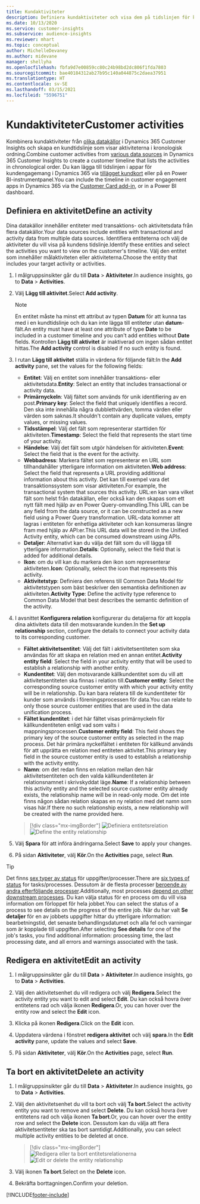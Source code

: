 ```yaml
---
title: Kundaktiviteter
description: Definiera kundaktiviteter och visa dem på tidslinjen för kunden.
ms.date: 10/13/2020
ms.service: customer-insights
ms.subservice: audience-insights
ms.reviewer: mhart
ms.topic: conceptual
author: MichelleDevaney
ms.author: midevane
manager: shellyha
ms.openlocfilehash: fbfa9d7e00859cc80c24b98bd2dc806f1fda7803
ms.sourcegitcommit: bae40184312ab27b95c140a044875c2daea37951
ms.translationtype: HT
ms.contentlocale: sv-SE
ms.lasthandoff: 03/15/2021
ms.locfileid: "5596751"
---
```

# <a name="customer-activities"></a><span data-ttu-id="664bc-103">Kundaktiviteter</span><span class="sxs-lookup"><span data-stu-id="664bc-103">Customer activities</span></span>

<span data-ttu-id="664bc-104">Kombinera kundaktiviteter från [olika datakällor](data-sources.md) i Dynamics 365 Customer Insights och skapa en kundtidslinje som visar aktiviteterna i kronologisk ordning.</span><span class="sxs-lookup"><span data-stu-id="664bc-104">Combine customer activities from [various data sources](data-sources.md) in Dynamics 365 Customer Insights to create a customer timeline that lists the activities in chronological order.</span></span> <span data-ttu-id="664bc-105">Du kan lägga till tidslinjen i appar för kundengagemang i Dynamics 365 via [tillägget kundkort](customer-card-add-in.md) eller på en Power BI-instrumentpanel.</span><span class="sxs-lookup"><span data-stu-id="664bc-105">You can include the timeline in customer engagement apps in Dynamics 365 via the [Customer Card add-in](customer-card-add-in.md), or in a Power BI dashboard.</span></span>

## <a name="define-an-activity"></a><span data-ttu-id="664bc-106">Definiera en aktivitet</span><span class="sxs-lookup"><span data-stu-id="664bc-106">Define an activity</span></span>

<span data-ttu-id="664bc-107">Dina datakällor innehåller entiteter med transaktions- och aktivitetsdata från flera datakällor.</span><span class="sxs-lookup"><span data-stu-id="664bc-107">Your data sources include entities with transactional and activity data from multiple data sources.</span></span> <span data-ttu-id="664bc-108">Identifiera entiteterna och välj de aktiviteter du vill visa på kundens tidslinje.</span><span class="sxs-lookup"><span data-stu-id="664bc-108">Identify these entities and select the activities you want to view on the customer's timeline.</span></span> <span data-ttu-id="664bc-109">Välj den entitet som innehåller målaktiviteten eller aktiviteterna.</span><span class="sxs-lookup"><span data-stu-id="664bc-109">Choose the entity that includes your target activity or activities.</span></span>

1. <span data-ttu-id="664bc-110">I målgruppsinsikter går du till **Data** > **Aktiviteter**.</span><span class="sxs-lookup"><span data-stu-id="664bc-110">In audience insights, go to **Data** > **Activities**.</span></span>

1. <span data-ttu-id="664bc-111">Välj **Lägg till aktivitet**.</span><span class="sxs-lookup"><span data-stu-id="664bc-111">Select **Add activity**.</span></span>

   > [!NOTE]
   > <span data-ttu-id="664bc-112">En entitet måste ha minst ett attribut av typen **Datum** för att kunna tas med i en kundtidslinje och du kan inte lägga till entiteter utan **datum**-fält.</span><span class="sxs-lookup"><span data-stu-id="664bc-112">An entity must have at least one attribute of type **Date** to be included in a customer timeline and you can't add entities without **Date** fields.</span></span> <span data-ttu-id="664bc-113">Kontrollen **Lägg till aktivitet** är inaktiverad om ingen sådan entitet hittas.</span><span class="sxs-lookup"><span data-stu-id="664bc-113">The **Add activity** control is disabled if no such entity is found.</span></span>

1. <span data-ttu-id="664bc-114">I rutan **Lägg till aktivitet** ställa in värdena för följande fält:</span><span class="sxs-lookup"><span data-stu-id="664bc-114">In the **Add activity** pane, set the values for the following fields:</span></span>

   - <span data-ttu-id="664bc-115">**Entitet**: Välj en entitet som innehåller transaktions- eller aktivitetsdata.</span><span class="sxs-lookup"><span data-stu-id="664bc-115">**Entity**: Select an entity that includes transactional or activity data.</span></span>
   - <span data-ttu-id="664bc-116">**Primärnyckeln**: Välj fältet som används för unik identifiering av en post.</span><span class="sxs-lookup"><span data-stu-id="664bc-116">**Primary key**: Select the field that uniquely identifies a record.</span></span> <span data-ttu-id="664bc-117">Den ska inte innehålla några dubblettvärden, tomma värden eller värden som saknas.</span><span class="sxs-lookup"><span data-stu-id="664bc-117">It shouldn't contain any duplicate values, empty values, or missing values.</span></span>
   - <span data-ttu-id="664bc-118">**Tidsstämpel**: Välj det fält som representerar starttiden för aktiviteten.</span><span class="sxs-lookup"><span data-stu-id="664bc-118">**Timestamp**: Select the field that represents the start time of your activity.</span></span>
   - <span data-ttu-id="664bc-119">**Händelse**: Välj det fält som utgör händelsen för aktiviteten.</span><span class="sxs-lookup"><span data-stu-id="664bc-119">**Event**: Select the field that is the event for the activity.</span></span>
   - <span data-ttu-id="664bc-120">**Webbadress**: Markera fältet som representerar en URL som tillhandahåller ytterligare information om aktiviteten.</span><span class="sxs-lookup"><span data-stu-id="664bc-120">**Web address**: Select the field that represents a URL providing additional information about this activity.</span></span> <span data-ttu-id="664bc-121">Det kan till exempel vara det transaktionssystem som visar aktiviteten.</span><span class="sxs-lookup"><span data-stu-id="664bc-121">For example, the transactional system that sources this activity.</span></span> <span data-ttu-id="664bc-122">URL:en kan vara vilket fält som helst från datakällan, eller också kan den skapas som ett nytt fält med hjälp av en Power Query-omvandling.</span><span class="sxs-lookup"><span data-stu-id="664bc-122">This URL can be any field from the data source, or it can be constructed as a new field using a Power Query transformation.</span></span> <span data-ttu-id="664bc-123">URL-data kommer att lagras i entiteten för enhetliga aktiviteter och kan konsumeras längre fram med hjälp av API:er.</span><span class="sxs-lookup"><span data-stu-id="664bc-123">This URL data will be stored in the Unified Activity entity, which can be consumed downstream using APIs.</span></span>
   - <span data-ttu-id="664bc-124">**Detaljer**: Alternativt kan du välja det fält som du vill lägga till ytterligare information.</span><span class="sxs-lookup"><span data-stu-id="664bc-124">**Details**: Optionally, select the field that is added for additional details.</span></span>
   - <span data-ttu-id="664bc-125">**Ikon**: om du vill kan du markera den ikon som representerar aktiviteten.</span><span class="sxs-lookup"><span data-stu-id="664bc-125">**Icon**: Optionally, select the icon that represents this activity.</span></span>
   - <span data-ttu-id="664bc-126">**Aktivitetstyp**: Definiera den referens till Common Data Model för aktivitetstypen som bäst beskriver den semantiska definitionen av aktiviteten.</span><span class="sxs-lookup"><span data-stu-id="664bc-126">**Activity Type**: Define the activity type reference to Common Data Model that best describes the semantic definition of the activity.</span></span>

1. <span data-ttu-id="664bc-127">I avsnittet **Konfigurera relation** konfigurerar du detaljerna för att koppla dina aktivitets data till den motsvarande kunden.</span><span class="sxs-lookup"><span data-stu-id="664bc-127">In the **Set up relationship** section, configure the details to connect your activity data to its corresponding customer.</span></span>

    - <span data-ttu-id="664bc-128">**Fältet aktivitetsentitet**: Välj det fält i aktivitetsentiteten som ska användas för att skapa en relation med en annan entitet.</span><span class="sxs-lookup"><span data-stu-id="664bc-128">**Activity entity field**: Select the field in your activity entity that will be used to establish a relationship with another entity.</span></span>
    - <span data-ttu-id="664bc-129">**Kundentitet**: Välj den motsvarande källkundentitet som du vill att aktivitetsentiteten ska finnas i relation till.</span><span class="sxs-lookup"><span data-stu-id="664bc-129">**Customer entity**: Select the corresponding source customer entity with which your activity entity will be in relationship.</span></span> <span data-ttu-id="664bc-130">Du kan bara relatera till de kundentiteter för kunder som används i föreningsprocessen för data.</span><span class="sxs-lookup"><span data-stu-id="664bc-130">You can relate to only those source customer entities that are used in the data unification process.</span></span>
    - <span data-ttu-id="664bc-131">**Fältet kundentitet**: i det här fältet visas primärnyckeln för källkundentiteten enligt vad som valts i mappningsprocessen.</span><span class="sxs-lookup"><span data-stu-id="664bc-131">**Customer entity field**: This field shows the primary key of the source customer entity as selected in the map process.</span></span> <span data-ttu-id="664bc-132">Det här primära nyckelfältet i entiteten för källkund används för att upprätta en relation med entiteten aktivitet.</span><span class="sxs-lookup"><span data-stu-id="664bc-132">This primary key field in the source customer entity is used to establish a relationship with the activity entity.</span></span>
    - <span data-ttu-id="664bc-133">**Namn**: om det redan finns en relation mellan den här aktivitetsentiteten och den valda källkundentiteten är relationsnamnet i skrivskyddat läge.</span><span class="sxs-lookup"><span data-stu-id="664bc-133">**Name**: If a relationship between this activity entity and the selected source customer entity already exists, the relationship name will be in read-only mode.</span></span> <span data-ttu-id="664bc-134">Om det inte finns någon sådan relation skapas en ny relation med det namn som visas här.</span><span class="sxs-lookup"><span data-stu-id="664bc-134">If there no such relationship exists, a new relationship will be created with the name provided here.</span></span>
   
   > [!div class="mx-imgBorder"]
   > <span data-ttu-id="664bc-135">![Definiera entitetsrelation](media/activities-entities-define.png "Definiera entitetsrelation")</span><span class="sxs-lookup"><span data-stu-id="664bc-135">![Define the entity relationship](media/activities-entities-define.png "Define the entity relationship")</span></span>

1. <span data-ttu-id="664bc-136">Välj **Spara** för att införa ändringarna.</span><span class="sxs-lookup"><span data-stu-id="664bc-136">Select **Save** to apply your changes.</span></span>

1. <span data-ttu-id="664bc-137">På sidan **Aktiviteter**, välj **Kör**.</span><span class="sxs-lookup"><span data-stu-id="664bc-137">On the **Activities** page, select **Run**.</span></span>

> [!TIP]
> <span data-ttu-id="664bc-138">Det finns [sex typer av status](system.md#status-types) för uppgifter/processer.</span><span class="sxs-lookup"><span data-stu-id="664bc-138">There are [six types of status](system.md#status-types) for tasks/processes.</span></span> <span data-ttu-id="664bc-139">Dessutom är de flesta processer [beroende av andra efterföljande processer](system.md#refresh-policies).</span><span class="sxs-lookup"><span data-stu-id="664bc-139">Additionally, most processes [depend on other downstream processes](system.md#refresh-policies).</span></span> <span data-ttu-id="664bc-140">Du kan välja status för en process om du vill visa information om förloppet för hela jobbet.</span><span class="sxs-lookup"><span data-stu-id="664bc-140">You can select the status of a process to see details on the progress of the entire job.</span></span> <span data-ttu-id="664bc-141">När du har valt **Se detaljer** för en av jobbets uppgifter hittar du ytterligare information: bearbetningstid, det senaste behandlingsdatumet och alla fel och varningar som är kopplade till uppgiften.</span><span class="sxs-lookup"><span data-stu-id="664bc-141">After selecting **See details** for one of the job's tasks, you find additional information: processing time, the last processing date, and all errors and warnings associated with the task.</span></span>

## <a name="edit-an-activity"></a><span data-ttu-id="664bc-142">Redigera en aktivitet</span><span class="sxs-lookup"><span data-stu-id="664bc-142">Edit an activity</span></span>

1. <span data-ttu-id="664bc-143">I målgruppsinsikter går du till **Data** > **Aktiviteter**.</span><span class="sxs-lookup"><span data-stu-id="664bc-143">In audience insights, go to **Data** > **Activities**.</span></span>

2. <span data-ttu-id="664bc-144">Välj den aktivitetsenhet du vill redigera och välj **Redigera**.</span><span class="sxs-lookup"><span data-stu-id="664bc-144">Select the activity entity you want to edit and select **Edit**.</span></span> <span data-ttu-id="664bc-145">Du kan också hovra över entitetens rad och välja ikonen **Redigera**.</span><span class="sxs-lookup"><span data-stu-id="664bc-145">Or, you can hover over the entity row and select the **Edit** icon.</span></span>

3. <span data-ttu-id="664bc-146">Klicka på ikonen **Redigera**.</span><span class="sxs-lookup"><span data-stu-id="664bc-146">Click on the **Edit** icon.</span></span>

4. <span data-ttu-id="664bc-147">Uppdatera värdena i fönstret **redigera aktivitet** och välj **spara**.</span><span class="sxs-lookup"><span data-stu-id="664bc-147">In the **Edit activity** pane, update the values and select **Save**.</span></span>

5. <span data-ttu-id="664bc-148">På sidan **Aktiviteter**, välj **Kör**.</span><span class="sxs-lookup"><span data-stu-id="664bc-148">On the **Activities** page, select **Run**.</span></span>

## <a name="delete-an-activity"></a><span data-ttu-id="664bc-149">Ta bort en aktivitet</span><span class="sxs-lookup"><span data-stu-id="664bc-149">Delete an activity</span></span>

1. <span data-ttu-id="664bc-150">I målgruppsinsikter går du till **Data** > **Aktiviteter**.</span><span class="sxs-lookup"><span data-stu-id="664bc-150">In audience insights, go to **Data** > **Activities**.</span></span>

2. <span data-ttu-id="664bc-151">Välj den aktivitetsenhet du vill ta bort och välj **Ta bort**.</span><span class="sxs-lookup"><span data-stu-id="664bc-151">Select the activity entity you want to remove and select **Delete**.</span></span> <span data-ttu-id="664bc-152">Du kan också hovra över entitetens rad och välja ikonen **Ta bort**.</span><span class="sxs-lookup"><span data-stu-id="664bc-152">Or, you can hover over the entity row and select the **Delete** icon.</span></span> <span data-ttu-id="664bc-153">Dessutom kan du välja att flera aktivitetsentiteter ska tas bort samtidigt.</span><span class="sxs-lookup"><span data-stu-id="664bc-153">Additionally, you can select multiple activity entities to be deleted at once.</span></span>
   > [!div class="mx-imgBorder"]
   > <span data-ttu-id="664bc-154">![Redigera eller ta bort entitetsrelationerna](media/activities-entities-edit-delete.png "Redigera eller ta bort entitetsrelationerna")</span><span class="sxs-lookup"><span data-stu-id="664bc-154">![Edit or delete the entity relationship](media/activities-entities-edit-delete.png "Edit or delete the entity relationship")</span></span>

3. <span data-ttu-id="664bc-155">Välj ikonen **Ta bort**.</span><span class="sxs-lookup"><span data-stu-id="664bc-155">Select on the **Delete** icon.</span></span>

4. <span data-ttu-id="664bc-156">Bekräfta borttagningen.</span><span class="sxs-lookup"><span data-stu-id="664bc-156">Confirm your deletion.</span></span>


[!INCLUDE[footer-include](../includes/footer-banner.md)]